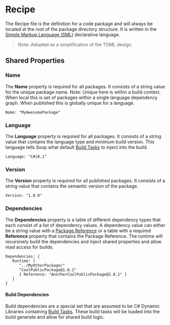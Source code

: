 # Recipe

The Recipe file is the definition for a code package and will always be located at the root of the package directory structure. It is written in the [Simple Markup Language (SML)](../SML.md) declarative language.

> Note: Adopted as a simplification of the TOML design.

## Shared Properties

### Name
The **Name** property is required for all packages. It consists of a string value for the unique package name. Note: Unique here is within a build context. When local this is set of packages within a single language dependency graph. When published this is globally unique for a language.
```
Name: "MyAwesomePackage"
```

### Language
The **Language** property is required for all packages. It consists of a string value that contains the language type and minimum build version. This language tells Soup what default [Build Tasks](Build-Task.md) to inject into the build.
```
Language: "C#|0.1"
```

### Version
The **Version** property is required for all published packages. It consists of a string value that contains the semantic version of the package.
```
Version: "1.0.0"
```

### Dependencies
The **Dependencies** property is a table of different dependency types that each consist of a list of dependency values. A dependency value can either be a string value with a [Package Reference](Package-Reference.md) or a table with a required **Reference** property that contains the Package Reference. The runtime will recursively build the dependencies and inject shared properties and allow read access for builds.
```
Dependencies: {
   Runtime: [
      "../MyOtherPackage/"
      "CoolPublicPackage@1.0.1"
      { Reference: "AnotherCoolPublicPackage@2.0.1" }
   ]
}
```

#### Build Dependencies
Build dependencies are a special set that are assumed to be C# Dynamic Libraries containing [Build Tasks](Build-Task.md). These build tasks will be loaded into the build generate and allow for shared build logic.